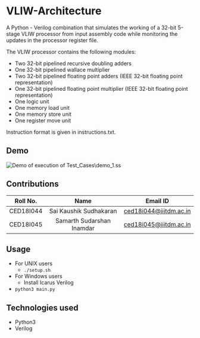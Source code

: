 # VLIW-Architecture
A Python - Verilog combination that simulates the working of a 32-bit 5-stage VLIW processor from input assembly code while monitoring the updates in the processor register file.

The VLIW processor contains the following modules:
- Two 32-bit pipelined recursive doubling adders
- One 32-bit pipelined wallace multiplier
- Two 32-bit pipelined floating point adders (IEEE 32-bit floating point representation)
- One 32-bit pipelined floating point multiplier (IEEE 32-bit floating point representation)
- One logic unit
- One memory load unit
- One memory store unit
- One register move unit

Instruction format is given in instructions.txt.

## Demo
![Demo of execution of Test_Cases\demo_1.ss](https://github.com/thegamingbot/VLIW-Architecture/demo_1.gif)

## Contributions
| Roll No.  |           Name            |        Email ID        |
| :-------: | :-----------------------: | :--------------------: |
| CED18I044 |  Sai Kaushik Sudhakaran   | ced18i044@iiitdm.ac.in |
| CED18I045 | Samarth Sudarshan Inamdar | ced18i045@iiitdm.ac.in |

## Usage
- For UNIX users
  - ```./setup.sh```
- For Windows users
  - Install Icarus Verilog 
- ```python3 main.py```

## Technologies used
- Python3
- Verilog
